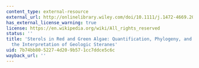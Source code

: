 ```yaml
---
content_type: external-resource
external_url: http://onlinelibrary.wiley.com/doi/10.1111/j.1472-4669.2008.00167.x/abstract
has_external_license_warning: true
license: https://en.wikipedia.org/wiki/All_rights_reserved
status: ''
title: 'Sterols in Red and Green Algae: Quantification, Phylogeny, and Relevance for
  the Interpretation of Geologic Steranes'
uid: 7b74bb80-5227-4d20-9b57-1cc7ddce5c6c
wayback_url: ''
---
```

